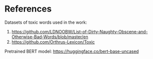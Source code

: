 # References 
Datasets of toxic words used in the work:
1. https://github.com/LDNOOBW/List-of-Dirty-Naughty-Obscene-and-Otherwise-Bad-Words/blob/master/en
2. https://github.com/Orthrus-Lexicon/Toxic

Pretrained BERT model:
https://huggingface.co/bert-base-uncased
